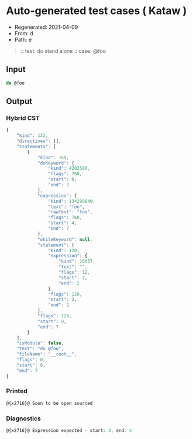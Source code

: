 # Auto-generated test cases ( Kataw )
- Regenerated: 2021-04-09
- From: d
- Path: e
> :: test: do stand alone
> :: case: @foo
## Input

`````js
do @foo
`````

## Output

### Hybrid CST

```javascript
{
    "kind": 122,
    "directives": [],
    "statements": [
        {
            "kind": 169,
            "doKeyword": {
                "kind": 4202580,
                "flags": 768,
                "start": 0,
                "end": 2
            },
            "expression": {
                "kind": 134299649,
                "text": "foo",
                "rawText": "foo",
                "flags": 768,
                "start": 4,
                "end": 7
            },
            "whileKeyword": null,
            "statement": {
                "kind": 120,
                "expression": {
                    "kind": 16637,
                    "text": "",
                    "flags": 12,
                    "start": 2,
                    "end": 2
                },
                "flags": 128,
                "start": 2,
                "end": 2
            },
            "flags": 128,
            "start": 0,
            "end": 7
        }
    ],
    "isModule": false,
    "text": "do @foo",
    "fileName": "__root__",
    "flags": 0,
    "start": 0,
    "end": 7
}
```

### Printed

```javascript
@{x2716}@ Soon to be open sourced
```

### Diagnostics

```javascript
@{x2716}@ Expression expected - start: 2, end: 4

```

